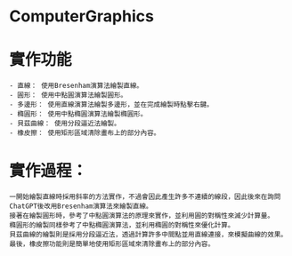 # ComputerGraphics
# 實作功能
    - 直線： 使用Bresenham演算法繪製直線。
    - 圓形： 使用中點圓演算法繪製圓形。
    - 多邊形： 使用直線演算法繪製多邊形，並在完成繪製時點擊右鍵。
    - 橢圓形： 使用中點橢圓演算法繪製橢圓形。
    - 貝茲曲線： 使用分段逼近法繪製。
    - 橡皮擦： 使用矩形區域清除畫布上的部分內容。
# 實作過程：
    一開始繪製直線時採用斜率的方法實作，不過會因此產生許多不連續的線段，因此後來在詢問ChatGPT後改用Bresenham演算法來繪製直線。
    接著在繪製圓形時，參考了中點圓演算法的原理來實作，並利用圓的對稱性來減少計算量。
    橢圓形的繪製同樣參考了中點橢圓演算法，並利用橢圓的對稱性來優化計算。
    貝茲曲線的繪製則是採用分段逼近法，透過計算許多中間點並用直線連接，來模擬曲線的效果。
    最後，橡皮擦功能則是簡單地使用矩形區域來清除畫布上的部分內容。
